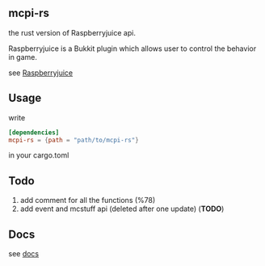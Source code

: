## mcpi-rs

the rust version of Raspberryjuice api.

Raspberryjuice is a Bukkit plugin which allows user to control the behavior in game.

see [Raspberryjuice](https://github.com/zhuowei/RaspberryJuice)



## Usage

write

```toml
[dependencies]
mcpi-rs = {path = "path/to/mcpi-rs"}
```
in your cargo.toml

## Todo

1. add comment for all the functions (%78)
2. add event and mcstuff api (deleted after one update) (**TODO**)
## Docs

see [docs](https://docs.pigeons.icu/rust/mcpi-rs)

